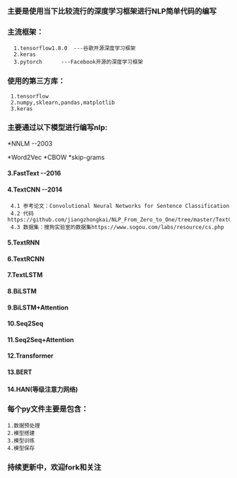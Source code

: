 ### 主要是使用当下比较流行的深度学习框架进行NLP简单代码的编写

### 主流框架：

      1.tensorflow1.8.0  ---谷歌开源深度学习框架
      2.keras
      3.pytorch      ---Facebook开源的深度学习框架

### 使用的第三方库：

     1.tensorflow
     2.numpy,sklearn,pandas,matplotlib
     3.keras

### 主要通过以下模型进行编写nlp:

   *NNLM  --2003

   *Word2Vec 
      *CBOW
        *skip-grams

   #### 3.FastText  --2016

   #### 4.TextCNN   --2014 
     4.1 参考论文：Convolutional Neural Networks for Sentence Classification
     4.2 代码https://github.com/jiangzhongkai/NLP_From_Zero_to_One/tree/master/TextCNN
     4.3 数据集：搜狗实验室的数据集https://www.sogou.com/labs/resource/cs.php
   #### 5.TextRNN

   #### 6.TextRCNN

   #### 7.TextLSTM

   #### 8.BiLSTM

   #### 9.BiLSTM+Attention

   #### 10.Seq2Seq

   #### 11.Seq2Seq+Attention

   #### 12.Transformer

   #### 13.BERT 

   #### 14.HAN(等级注意力网络)
     

### 每个py文件主要是包含：

    1.数据预处理
    2.模型搭建
    3.模型训练
    4.模型保存

### 持续更新中，欢迎fork和关注



